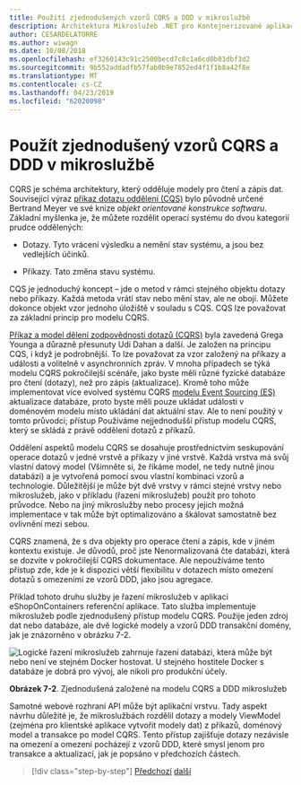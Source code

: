 ```yaml
---
title: Použití zjednodušených vzorů CQRS a DDD v mikroslužbě
description: Architektura Mikroslužeb .NET pro Kontejnerizované aplikace .NET | Seznamte se s celkový vztah mezi vzorů CQRS a DDD.
author: CESARDELATORRE
ms.author: wiwagn
ms.date: 10/08/2018
ms.openlocfilehash: ef3260143c91c2500becd7c8c1a6cd0b81dbf3d2
ms.sourcegitcommit: 9b552addadfb57fab0b9e7852ed4f1f1b8a42f8e
ms.translationtype: MT
ms.contentlocale: cs-CZ
ms.lasthandoff: 04/23/2019
ms.locfileid: "62020098"
---
```

# <a name="apply-simplified-cqrs-and-ddd-patterns-in-a-microservice"></a>Použít zjednodušený vzorů CQRS a DDD v mikroslužbě

CQRS je schéma architektury, který odděluje modely pro čtení a zápis dat. Související výraz [příkaz dotazu oddělení (CQS)](https://martinfowler.com/bliki/CommandQuerySeparation.html) bylo původně určené Bertrand Meyer ve své knize *objekt orientované konstrukce softwaru*. Základní myšlenka je, že můžete rozdělit operací systému do dvou kategorií prudce oddělených:

- Dotazy. Tyto vrácení výsledku a nemění stav systému, a jsou bez vedlejších účinků.

- Příkazy. Tato změna stavu systému.

CQS je jednoduchý koncept – jde o metod v rámci stejného objektu dotazy nebo příkazy. Každá metoda vrátí stav nebo mění stav, ale ne obojí. Můžete dokonce objekt vzor jednoho úložiště v souladu s CQS. CQS lze považovat za základní princip pro modelu CQRS.

[Příkaz a model dělení zodpovědnosti dotazů (CQRS)](https://martinfowler.com/bliki/CQRS.html) byla zavedená Grega Younga a důrazně přesunuty Udi Dahan a další. Je založen na principu CQS, i když je podrobnější. To lze považovat za vzor založený na příkazy a události a volitelně v asynchronních zpráv. V mnoha případech se týká modelu CQRS pokročilejší scénáře, jako byste měli různé fyzické databáze pro čtení (dotazy), než pro zápis (aktualizace). Kromě toho může implementovat více evolved systému CQRS [modelu Event Sourcing (ES)](http://codebetter.com/gregyoung/2010/02/20/why-use-event-sourcing/) aktualizace databáze, proto byste měli pouze ukládat události v doménovém modelu místo ukládání dat aktuální stav. Ale to není použitý v tomto průvodci; přístup Používáme nejjednodušší přístup modelu CQRS, který se skládá z právě oddělení dotazů z příkazů.

Oddělení aspektů modelu CQRS se dosahuje prostřednictvím seskupování operace dotazů v jedné vrstvě a příkazy v jiné vrstvě. Každá vrstva má svůj vlastní datový model (Všimněte si, že říkáme model, ne tedy nutně jinou databázi) a je vytvořená pomocí svou vlastní kombinaci vzorů a technologie. Důležitější je může být dvě vrstvy v rámci stejné vrstvy nebo mikroslužeb, jako v příkladu (řazení mikroslužeb) použít pro tohoto průvodce. Nebo na jiný mikroslužby nebo procesy jejich možná implementace v tak může být optimalizováno a škálovat samostatně bez ovlivnění mezi sebou.

CQRS znamená, že s dva objekty pro operace čtení a zápis, kde v jiném kontextu existuje. Je důvodů, proč jste Nenormalizovaná čte databázi, která se dozvíte v pokročilejší CQRS dokumentace. Ale nepoužíváme tento přístup zde, kde je k dispozici větší flexibilitu v dotazech místo omezení dotazů s omezeními ze vzorů DDD, jako jsou agregace.

Příklad tohoto druhu služby je řazení mikroslužeb v aplikaci eShopOnContainers referenční aplikace. Tato služba implementuje mikroslužeb podle zjednodušený přístup modelu CQRS. Použije jeden zdroj dat nebo databáze, ale dvě logické modely a vzorů DDD transakční domény, jak je znázorněno v obrázku 7-2.

![Logické řazení mikroslužeb zahrnuje řazení databázi, která může být nebo není ve stejném Docker hostovat. U stejného hostitele Docker s databáze je dobrá pro vývoj, ale nikoli pro produkční účely.](./media/image2.png)

**Obrázek 7-2**. Zjednodušená založené na modelu CQRS a DDD mikroslužeb

Samotné webové rozhraní API může být aplikační vrstvu. Tady aspekt návrhu důležité je, že mikroslužbách rozdělil dotazy a modely ViewModel (zejména pro klientské aplikace vytvořit modely dat) z příkazů, doménový model a transakce po model CQRS. Tento přístup zajišťuje dotazy nezávisle na omezení a omezení pocházejí z vzorů DDD, které smysl jenom pro transakce a aktualizací, jak je popsáno v předchozích částech.

>[!div class="step-by-step"]
>[Předchozí](index.md)
>[další](eshoponcontainers-cqrs-ddd-microservice.md)
